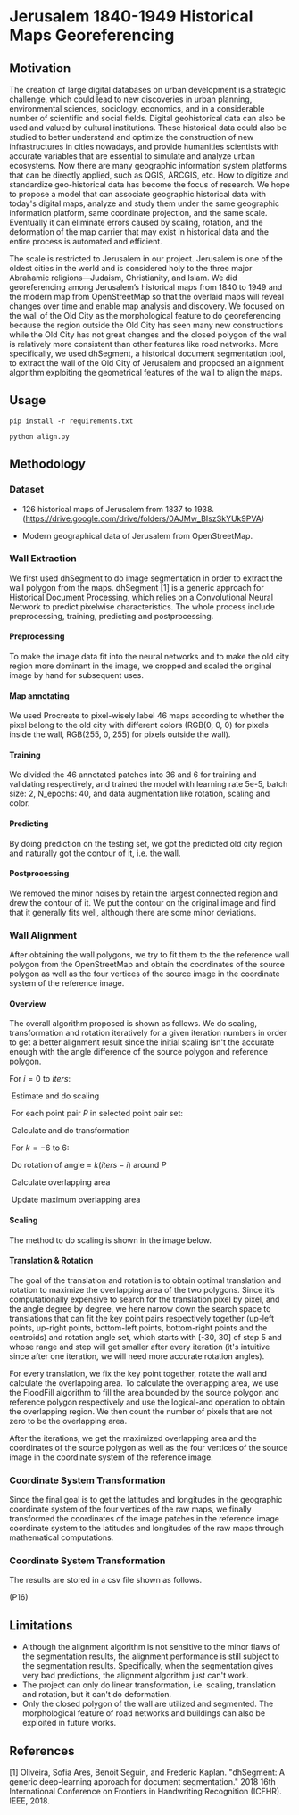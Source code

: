 # Jerusalem 1840-1949 Historical Maps Georeferencing

## Motivation

The creation of large digital databases on urban development is a strategic challenge, which could lead to new discoveries in urban planning, environmental sciences, sociology, economics, and in a considerable number of scientific and social fields. Digital geohistorical data can also be used and valued by cultural institutions. These historical data could also be studied to better understand and optimize the construction of new infrastructures in cities nowadays, and provide humanities scientists with accurate variables that are essential to simulate and analyze urban ecosystems. Now there are many geographic information system platforms that can be directly applied, such as QGIS, ARCGIS, etc. How to digitize and standardize geo-historical data has become the focus of research. We hope to propose a model that can associate geographic historical data with today's digital maps, analyze and study them under the same geographic information platform, same coordinate projection, and the same scale. Eventually it can eliminate errors caused by scaling, rotation, and the deformation of the map carrier that may exist in historical data and the entire process is automated and efficient.

The scale is restricted to Jerusalem in our project. Jerusalem is one of the oldest cities in the world and is considered holy to the three major Abrahamic religions—Judaism, Christianity, and Islam. We did georeferencing among Jerusalem’s historical maps from 1840 to 1949 and the modern map from OpenStreetMap so that the overlaid maps will reveal changes over time and enable map analysis and discovery. We focused on the wall of the Old City as the morphological feature to do georeferencing because the region outside the Old City has seen many new constructions while the Old City has not great changes and the closed polygon of the wall is relatively more consistent than other features like road networks. More specifically, we used dhSegment, a historical document segmentation tool, to extract the wall of the Old City of Jerusalem and proposed an alignment algorithm exploiting the geometrical features of the wall to align the maps.

## Usage

```
pip install -r requirements.txt
```

```
python align.py
```




## Methodology

### Dataset

- 126 historical maps of Jerusalem from 1837 to 1938. (https://drive.google.com/drive/folders/0AJMw_BIszSkYUk9PVA)

- Modern geographical data of Jerusalem from OpenStreetMap.

 

### Wall Extraction

We first used dhSegment to do image segmentation in order to extract the wall polygon from the maps. dhSegment [1] is a generic approach for Historical Document Processing, which relies on a Convolutional Neural Network to predict pixelwise characteristics. The whole process include preprocessing, training, predicting and postprocessing.

 

#### Preprocessing

To make the image data fit into the neural networks and to make the old city region more dominant in the image, we cropped and scaled the original image by hand for subsequent uses.

 

#### Map annotating

We used Procreate to pixel-wisely label 46 maps according to whether the pixel belong to the old city with different colors (RGB(0, 0, 0) for pixels inside the wall, RGB(255, 0, 255) for pixels outside the wall). 



#### Training

We divided the 46 annotated patches into 36 and 6 for training and validating respectively, and trained the model with learning rate 5e-5, batch size: 2, N_epochs: 40, and data augmentation like rotation, scaling and color.

 

#### Predicting

By doing prediction on the testing set, we got the predicted old city region and naturally got the contour of it, i.e. the wall.

 

#### Postprocessing

We removed the minor noises by retain the largest connected region and drew the contour of it. We put the contour on the original image and find that it generally fits well, although there are some minor deviations.

 

### Wall Alignment

After obtaining the wall polygons, we try to fit them to the the reference wall polygon from the OpenStreetMap and obtain the coordinates of the source polygon as well as the four vertices of the source image in the coordinate system of the reference image.

#### Overview

The overall algorithm proposed is shown as follows. We do scaling, transformation and rotation iteratively for a given iteration numbers in order to get a better alignment result since the initial scaling isn't the accurate enough with the angle difference of the source polygon and reference polygon.



For $i = 0$ to $iters$:

​		Estimate and do scaling

​		For each point pair $P$ in selected point pair set:

​				Calculate and do transformation

​				For $k = -6$ to $6$:

​						Do rotation of angle = $k(iters - i)$ around $P$

​						Calculate overlapping area

​						Update maximum overlapping area

 

#### Scaling

The method to do scaling is shown in the image below. 

 

#### Translation & Rotation

The goal of the translation and rotation is to obtain optimal translation and rotation to maximize the overlapping area of the two polygons. Since it’s computationally expensive to search for the translation pixel by pixel, and the angle degree by degree, we here narrow down the search space to translations that can fit the key point pairs respectively together (up-left points, up-right points, bottom-left points, bottom-right points and the centroids) and rotation angle set, which starts with [-30, 30] of step 5 and whose range and step will get smaller after every iteration (it's intuitive since after one iteration, we will need more accurate rotation angles).

For every translation, we fix the key point together, rotate the wall and calculate the overlapping area. To calculate the overlapping area, we use the FloodFill algorithm to fill the area bounded by the source polygon and reference polygon respectively and use the logical-and operation to obtain the overlapping region. We then count the number of pixels that are not zero to be the overlapping area. 

After the iterations, we get the maximized overlapping area and the coordinates of the source polygon as well as the four vertices of the source image in the coordinate system of the reference image.



### Coordinate System Transformation

Since the final goal is to get the latitudes and longitudes in the geographic coordinate system of the four vertices of the raw maps, we finally transformed the coordinates of the image patches in the reference image coordinate system to the latitudes and longitudes of the raw maps through mathematical computations. 





### Coordinate System Transformation

The results are stored in a csv file shown as follows.

(P16)



## Limitations

-  Although the alignment algorithm is not sensitive to the minor flaws of the segmentation results, the alignment performance is still subject to the segmentation results. Specifically, when the segmentation gives very bad predictions, the alignment algorithm just can't work.
- The project can only do linear transformation, i.e. scaling, translation and rotation, but it can't do deformation.
- Only the closed polygon of the wall are utilized and segmented.  The morphological feature of road networks and buildings can also be exploited in future works.



## References

[1] Oliveira, Sofia Ares, Benoit Seguin, and Frederic Kaplan. "dhSegment: A generic deep-learning approach for document segmentation." 2018 16th International Conference on Frontiers in Handwriting Recognition (ICFHR). IEEE, 2018.